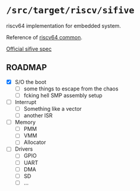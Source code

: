 `/src/target/riscv/sifive`
==========================

riscv64 implementation for embedded system.

Reference of [riscv64 common](../README.md).

[Official sifive spec](https://sifive.cdn.prismic.io/sifive%2F834354f0-08e6-423c-bf1f-0cb58ef14061_fu540-c000-v1.0.pdf)

## ROADMAP

- [X] S/O the boot
  - [ ] some things to escape from the chaos
  - [ ] fcking hell SMP assembly setup
- [ ] Interrupt
  - [ ] Something like a vector
  - [ ] another ISR
- [ ] Memory
  - [ ] PMM
  - [ ] VMM
  - [ ] Allocator
- [ ] Drivers
  - [ ] GPIO
  - [ ] UART
  - [ ] DMA
  - [ ] SD
  - [ ] ...